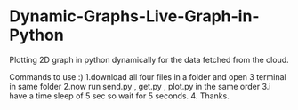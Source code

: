 # Dynamic-Graphs-Live-Graph-in-Python
Plotting 2D graph in python dynamically for the data fetched from the cloud.

Commands to use :)
  1.download all four files in a folder and open 3 terminal in same folder
  2.now run send.py , get.py , plot.py in the same order
  3.i have a time sleep of 5 sec so wait for 5 seconds.
  4. Thanks.
